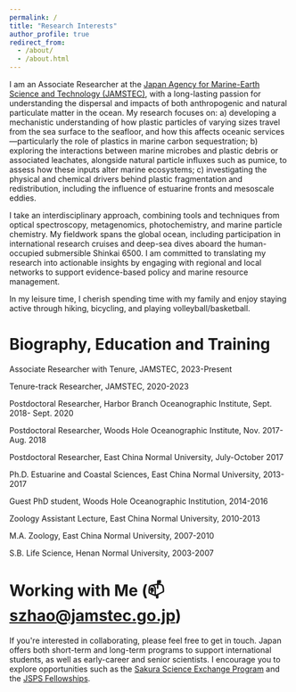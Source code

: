 ```yaml
---
permalink: /
title: "Research Interests"
author_profile: true
redirect_from: 
  - /about/
  - /about.html
---
```

I am an Associate Researcher at the [Japan Agency for Marine-Earth Science and Technology (JAMSTEC)](https://www.jamstec.go.jp/j/), with a long-lasting passion for understanding the dispersal and impacts of both anthropogenic and natural particulate matter in the ocean. My research focuses on: a) developing a mechanistic understanding of how plastic particles of varying sizes travel from the sea surface to the seafloor, and how this affects oceanic services—particularly the role of plastics in marine carbon sequestration; b) exploring the interactions between marine microbes and plastic debris or associated leachates, alongside natural particle influxes such as pumice, to assess how these inputs alter marine ecosystems; c) investigating the physical and chemical drivers behind plastic fragmentation and redistribution, including the influence of estuarine fronts and mesoscale eddies.

I take an interdisciplinary approach, combining tools and techniques from optical spectroscopy, metagenomics, photochemistry, and marine particle chemistry. My fieldwork spans the global ocean, including participation in international research cruises and deep-sea dives aboard the human-occupied submersible Shinkai 6500. I am committed to translating my research into actionable insights by engaging with regional and local networks to support evidence-based policy and marine resource management. 

In my leisure time, I cherish spending time with my family and enjoy staying active through hiking, bicycling, and playing volleyball/basketball.  

Biography, Education and Training
======
Associate Researcher with Tenure, JAMSTEC, 2023-Present

Tenure-track Researcher, JAMSTEC, 2020-2023

Postdoctoral Researcher, Harbor Branch Oceanographic Institute, Sept. 2018- Sept. 2020

Postdoctoral Researcher, Woods Hole Oceanographic Institute, Nov. 2017- Aug. 2018

Postdoctoral Researcher, East China Normal University, July-October 2017

Ph.D. Estuarine and Coastal Sciences, East China Normal University, 2013-2017

Guest PhD student, Woods Hole Oceanographic Institution, 2014-2016

Zoology Assistant Lecture, East China Normal University, 2010-2013 

M.A. Zoology, East China Normal University, 2007-2010

S.B. Life Science, Henan Normal University, 2003-2007

Working with Me (:mailbox: szhao@jamstec.go.jp)
======
If you're interested in collaborating, please feel free to get in touch. Japan offers both short-term and long-term programs to support international students, as well as early-career and senior scientists. I encourage you to explore opportunities such as the [Sakura Science Exchange Program](https://ssp.jst.go.jp/en/) and the [JSPS Fellowships](https://www.jsps.go.jp/english/e-inv/index.html).

